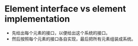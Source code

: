 # Element interface vs element implementation

- 先给出每个元素的接口，以便给出这个系统的接口。
- 然后按照每个元素的接口各自实现，最后把所有元素组装成系统。

